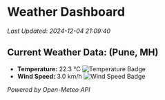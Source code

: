 
# Weather Dashboard

_Last Updated: 2024-12-04 21:09:40_

## Current Weather Data: (Pune, MH)
- **Temperature:** 22.3 °C ![Temperature Badge](https://img.shields.io/badge/Temperature-Medium%20Temp-green)
- **Wind Speed:** 3.0 km/h ![Wind Speed Badge](https://img.shields.io/badge/Wind%20Speed-Low%20Wind-blue)

*Powered by Open-Meteo API*
